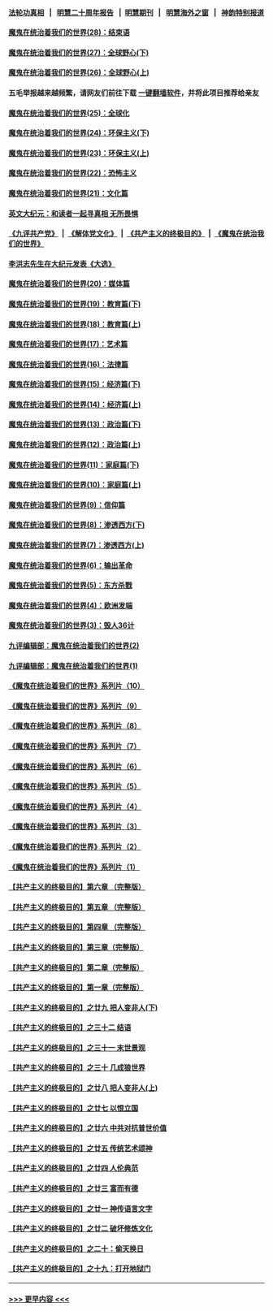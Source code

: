 #### [法轮功真相](https://github.com/gfw-breaker/truth/blob/master/README.md?t=0) &nbsp;&nbsp;|&nbsp;&nbsp; [明慧二十周年报告](https://github.com/gfw-breaker/mh-reports/blob/master/README.md?t=0) &nbsp;&nbsp;|&nbsp;&nbsp;[明慧期刊](https://github.com/gfw-breaker/mh-qikan) &nbsp;&nbsp;|&nbsp;&nbsp; [明慧海外之窗](https://github.com/gfw-breaker/mh-news/blob/master/README.md?t=0) &nbsp;&nbsp;|&nbsp;&nbsp; [神韵特别报道](https://github.com/gfw-breaker/mh-news/blob/master/shenyun.md?t=0)
#### [魔鬼在统治着我们的世界(28)：结束语](../pages/nsc422/n10936246.md?t=07170601) 
#### [魔鬼在统治着我们的世界(27)：全球野心(下)](../pages/nsc422/n10928319.md?t=07170601) 
#### [魔鬼在统治着我们的世界(26)：全球野心(上)](../pages/nsc422/n10900318.md?t=07170601) 
#### 五毛举报越来越频繁，请网友们前往下载 [一键翻墙软件](https://github.com/gfw-breaker/ssr-accounts)，并将此项目推荐给亲友
#### [魔鬼在统治着我们的世界(25)：全球化](../pages/nsc422/n10788205.md?t=07170601) 
#### [魔鬼在统治着我们的世界(24)：环保主义(下)](../pages/nsc422/n10695307.md?t=07170601) 
#### [魔鬼在统治着我们的世界(23)：环保主义(上)](../pages/nsc422/n10688613.md?t=07170601) 
#### [魔鬼在统治着我们的世界(22)：恐怖主义](../pages/nsc422/n10614727.md?t=07170601) 
#### [魔鬼在统治着我们的世界(21)：文化篇](../pages/nsc422/n10597706.md?t=07170601) 
#### [英文大纪元：和读者一起寻真相 无所畏惧](../pages/nsc422/n12542027.md?t=07170601) 
#### [《九评共产党》](https://github.com/begood0513/9ping.md/blob/master/README.md) &nbsp;|&nbsp; [《解体党文化》](../../../../jtdwh.md/blob/master/README.md)  &nbsp;|&nbsp; [《共产主义的终极目的》](../../../../gczydzjmd.md/blob/master/README.md) &nbsp;|&nbsp; [《魔鬼在统治我们的世界》](../../../../mgztzwmdsj.md/blob/master/README.md) 
#### [李洪志先生在大纪元发表《大选》](../pages/nsc422/n12534746.md?t=07170601) 
#### [魔鬼在统治着我们的世界(20)：媒体篇](../pages/nsc422/n10586579.md?t=07170601) 
#### [魔鬼在统治着我们的世界(19)：教育篇(下)](../pages/nsc422/n10564808.md?t=07170601) 
#### [魔鬼在统治着我们的世界(18)：教育篇(上)](../pages/nsc422/n10526970.md?t=07170601) 
#### [魔鬼在统治着我们的世界(17)：艺术篇](../pages/nsc422/n10499093.md?t=07170601) 
#### [魔鬼在统治着我们的世界(16)：法律篇](../pages/nsc422/n10485969.md?t=07170601) 
#### [魔鬼在统治着我们的世界(15)：经济篇(下)](../pages/nsc422/n10469975.md?t=07170601) 
#### [魔鬼在统治着我们的世界(14)：经济篇(上)](../pages/nsc422/n10457370.md?t=07170601) 
#### [魔鬼在统治着我们的世界(13)：政治篇(下)](../pages/nsc422/n10448270.md?t=07170601) 
#### [魔鬼在统治着我们的世界(12)：政治篇(上)](../pages/nsc422/n10444576.md?t=07170601) 
#### [魔鬼在统治着我们的世界(11)：家庭篇(下)](../pages/nsc422/n10440961.md?t=07170601) 
#### [魔鬼在统治着我们的世界(10)：家庭篇(上)](../pages/nsc422/n10435448.md?t=07170601) 
#### [魔鬼在统治着我们的世界(9)：信仰篇](../pages/nsc422/n10432159.md?t=07170601) 
#### [魔鬼在统治着我们的世界(8)：渗透西方(下)](../pages/nsc422/n10429603.md?t=07170601) 
#### [魔鬼在统治着我们的世界(7)：渗透西方(上)](../pages/nsc422/n10426013.md?t=07170601) 
#### [魔鬼在统治着我们的世界(6)：输出革命](../pages/nsc422/n10421536.md?t=07170601) 
#### [魔鬼在统治着我们的世界(5)：东方杀戮](../pages/nsc422/n10417707.md?t=07170601) 
#### [魔鬼在统治着我们的世界(4)：欧洲发端](../pages/nsc422/n10414890.md?t=07170601) 
#### [魔鬼在统治着我们的世界(3)：毁人36计](../pages/nsc422/n10411583.md?t=07170601) 
#### [九评编辑部：魔鬼在统治着我们的世界(2)](../pages/nsc422/n10410036.md?t=07170601) 
#### [九评编辑部：魔鬼在统治着我们的世界(1)](../pages/nsc422/n10406825.md?t=07170601) 
#### [《魔鬼在统治着我们的世界》系列片（10）](../pages/nsc422/n12292670.md?t=07170601) 
#### [《魔鬼在统治着我们的世界》系列片（9）](../pages/nsc422/n12290859.md?t=07170601) 
#### [《魔鬼在统治着我们的世界》系列片（8）](../pages/nsc422/n12287445.md?t=07170601) 
#### [《魔鬼在统治着我们的世界》系列片（7）](../pages/nsc422/n12283425.md?t=07170601) 
#### [《魔鬼在统治着我们的世界》系列片（6）](../pages/nsc422/n12282314.md?t=07170601) 
#### [《魔鬼在统治着我们的世界》系列片（5）](../pages/nsc422/n12281419.md?t=07170601) 
#### [《魔鬼在统治着我们的世界》系列片（4）](../pages/nsc422/n12274024.md?t=07170601) 
#### [《魔鬼在统治着我们的世界》系列片（3）](../pages/nsc422/n12271322.md?t=07170601) 
#### [《魔鬼在统治着我们的世界》系列片（2）](../pages/nsc422/n12269049.md?t=07170601) 
#### [《魔鬼在统治着我们的世界》系列片（1）](../pages/nsc422/n12267575.md?t=07170601) 
#### [【共产主义的终极目的】第六章 （完整版）](../pages/nsc422/n11428913.md?t=07170601) 
#### [【共产主义的终极目的】第五章 （完整版）](../pages/nsc422/n11428912.md?t=07170601) 
#### [【共产主义的终极目的】第四章 （完整版）](../pages/nsc422/n11428907.md?t=07170601) 
#### [【共产主义的终极目的】第三章（完整版）](../pages/nsc422/n11428848.md?t=07170601) 
#### [【共产主义的终极目的】第二章（完整版）](../pages/nsc422/n11428831.md?t=07170601) 
#### [【共产主义的终极目的】第一章（完整版）](../pages/nsc422/n11417651.md?t=07170601) 
#### [【共产主义的终极目的】之廿九 把人变非人(下)](../pages/nsc422/n11344140.md?t=07170601) 
#### [【共产主义的终极目的】之三十二 结语](../pages/nsc422/n11360535.md?t=07170601) 
#### [【共产主义的终极目的】之三十一 末世景观](../pages/nsc422/n11351129.md?t=07170601) 
#### [【共产主义的终极目的】之三十 几成狼世界](../pages/nsc422/n11348280.md?t=07170601) 
#### [【共产主义的终极目的】之廿八 把人变非人(上)](../pages/nsc422/n11340492.md?t=07170601) 
#### [【共产主义的终极目的】之廿七 以恨立国](../pages/nsc422/n11336944.md?t=07170601) 
#### [【共产主义的终极目的】之廿六 中共对抗普世价值](../pages/nsc422/n11324785.md?t=07170601) 
#### [【共产主义的终极目的】之廿五 传统艺术颂神](../pages/nsc422/n11296396.md?t=07170601) 
#### [【共产主义的终极目的】之廿四 人伦典范](../pages/nsc422/n11296397.md?t=07170601) 
#### [【共产主义的终极目的】之廿三 富而有德](../pages/nsc422/n11283598.md?t=07170601) 
#### [【共产主义的终极目的】之廿一 神传语言文字](../pages/nsc422/n11263265.md?t=07170601) 
#### [【共产主义的终极目的】之廿二 破坏修炼文化](../pages/nsc422/n11245728.md?t=07170601) 
#### [【共产主义的终极目的】之二十：偷天换日](../pages/nsc422/n11238846.md?t=07170601) 
#### [【共产主义的终极目的】之十九：打开地狱门](../pages/nsc422/n11206376.md?t=07170601) 

----
#### [ >>> 更早内容 <<< ](../indexes/nsc422-earlier.md)
